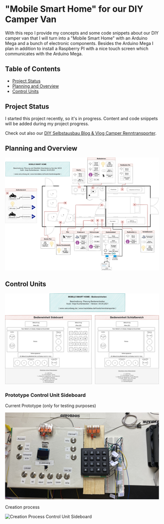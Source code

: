 # "Mobile Smart Home" for our DIY Camper Van
With this repo I provide my concepts and some code snippets about our DIY camper van that I will turn into a "Mobile Smart Home" with an Arduino Mega and a bunch of electronic components.
Besides the Arduino Mega I plan in addition to install a Raspberry PI with a nice touch screen which communicates with the Arduino Mega.

## Table of Contents

- [Project Status](#planning-and-overview)
- [Planning and Overview](#planning-and-overview)
- [Control Units](#control-units)


## Project Status

I started this project recently, so it's in progress. Content and code snippets will be added during my project progress.

Check out also our [DIY Selbstausbau Blog & Vlog Camper Renntransporter](https://trackdates.de/howto/renntransporter/).

## Planning and Overview

![Planning and Overview Diagram](docs/mobile_smart_home_diy_camper_van_planning_overview.jpg)


## Control Units

![Control Units Diagram](docs/mobile_smart_home_diy_camper_van_control_units.jpg)

### Prototype Control Unit Sideboard

Current Prototype (only for testing purposes) 

![Prototype Control Unit Sideboard](docs/prototype_control_unit_sideboard.jpg)


Creation process

![Creation Process Control Unit Sideboard](docs/creation_process_control_unit_sideboard.png)
